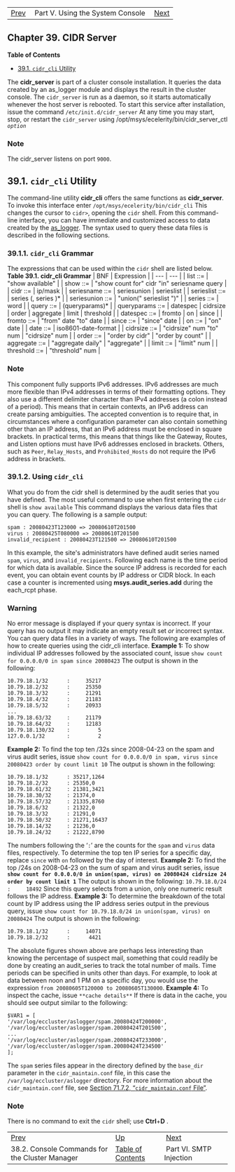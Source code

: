 |     |     |     |
| --- | --- | --- |
| [Prev](cluster.config.operations.eccmgr.console)  | Part V. Using the System Console |  [Next](p.smtp_injections) |
## Chapter 39. CIDR Server
**Table of Contents**

* [39.1\. `cidr_cli` Utility](cluster.cidr_server#cluster.cidr_cli)

The **cidr_server** is part of a cluster console installation. It queries the data created by an as_logger module and displays the result in the cluster console. The `cidr_server` is run as a daemon, so it starts automatically whenever the host server is rebooted. To start this service after installation, issue the command
`/etc/init.d/cidr_server`
At any time you may start, stop, or restart the `cidr_server` using
/opt/msys/ecelerity/bin/cidr_server_ctl *`option`*
### Note
The cidr_server listens on port `9000`.
## 39.1. `cidr_cli` Utility
The command-line utility **cidr_cli** offers the same functions as **cidr_server**. To invoke this interface enter
`/opt/msys/ecelerity/bin/cidr_cli`
This changes the cursor to `cidr>`, opening the `cidr` shell.
From this command-line interface, you can have immediate and customized access to data created by the [as_logger](modules.as_logger "71.7. as_logger – Audit Series Logger"). The syntax used to query these data files is described in the following sections.
### 39.1.1. `cidr_cli` Grammar
The expressions that can be used within the `cidr` shell are listed below.
<a name="cluster.cidr_cli.table"></a>
**Table 39.1. cidr_cli Grammar**
| BNF | Expression |
| --- | --- |
| list ::= | "show available" |
| show ::= | "show count for" cidr "in" seriesname query |
| cidr ::= | ip/mask |
| seriesname ::= | seriesunion | serieslist |
| serieslist ::= | series (, series )* |
| seriesunion ::= | "union(" serieslist ")" |
| series ::= | word |
| query ::= | (queryparams)* |
| queryparams ::= | datespec | cidrsize | order | aggregate | limit | threshold |
| datespec ::= | fromto | on | since |
| fromto ::= | "from" date "to" date |
| since ::= | "since" date |
| on ::= | "on" date |
| date ::= | iso8601-date-format |
| cidrsize ::= | "cidrsize" num "to" num | "cidrsize" num |
| order ::= | "order by cidr" | "order by count" |
| aggregate ::= | "aggregate daily" | "aggregate" |
| limit ::= | "limit" num |
| threshold ::= | "threshold" num |
### Note
This component fully supports IPv6 addresses.
IPv6 addresses are much more flexible than IPv4 addresses in terms of their formatting options. They also use a different delimiter character than IPv4 addresses (a colon instead of a period). This means that in certain contexts, an IPv6 address can create parsing ambiguities.
The accepted convention is to require that, in circumstances where a configuration parameter can also contain something other than an IP address, that an IPv6 address must be enclosed in square brackets. In practical terms, this means that things like the Gateway, Routes, and Listen options must have IPv6 addresses enclosed in brackets. Others, such as `Peer`, `Relay_Hosts`, and `Prohibited_Hosts` do not require the IPv6 address in brackets.
### 39.1.2. Using `cidr_cli`
What you do from the cidr shell is determined by the audit series that you have defined. The most useful command to use when first entering the `cidr` shell is
`show available`
This command displays the various data files that you can query. The following is a sample output:
```
spam : 20080423T123000 => 20080610T201500
virus : 20080425T080000 => 20080610T201500
invalid_recipient : 20080423T121500 => 20080610T201500
```
In this example, the site's administrators have defined audit series named `spam`, `virus`, and `invalid_recipients`. Following each name is the time period for which data is available. Since the source IP address is recorded for each event, you can obtain event counts by IP address or CIDR block. In each case a counter is incremented using **msys.audit_series.add** during the each_rcpt phase.
### Warning
No error message is displayed if your query syntax is incorrect. If your query has no output it may indicate an empty result set *or* incorrect syntax.
You can query data files in a variety of ways. The following are examples of how to create queries using the cidr_cli interface.
**Example 1:**
To show individual IP addresses followed by the associated count, issue
`show count for 0.0.0.0/0 in spam since 20080423`
The output is shown in the following:
```
10.79.18.1/32      :     35217
10.79.18.2/32      :     25350
10.79.18.3/32      :     21291
10.79.18.4/32      :     21183
10.79.18.5/32      :     20933
...
10.79.18.63/32     :     21179
10.79.18.64/32     :     12183
10.79.18.130/32    :         5
127.0.0.1/32       :         2
```
**Example 2:**
To find the top ten /32s since 2008-04-23 on the spam and virus audit series, issue
`show count for 0.0.0.0/0 in spam, virus since 20080423 order by count limit 10`
The output is shown in the following:
```
10.79.18.1/32      : 35217,1264
10.79.18.2/32      : 25350,0
10.79.18.61/32     : 21381,3421
10.79.18.30/32     : 21374,0
10.79.18.57/32     : 21335,8760
10.79.18.6/32      : 21322,0
10.79.18.3/32      : 21291,0
10.79.18.50/32     : 21271,16437
10.79.18.14/32     : 21236,0
10.79.18.24/32     : 21222,8790
```
The numbers following the ‘`:`’ are the counts for the `spam` and `virus` data files, respectively. To determine the top ten IP series for a specific day, replace `since` with `on` followed by the day of interest.
**Example 2:**
To find the top /24s on 2008-04-23 on the sum of spam and virus audit series, issue
**`show count for 0.0.0.0/0 in union(spam, virus) on 20080424 cidrsize 24 order by count limit 1`**
The output is shown in the following:
`10.79.18.0/24      :     18492`
Since this query selects from a union, only one numeric result follows the IP address.
**Example 3:**
To determine the breakdown of the total count by IP address using the IP address series output in the previous query, issue
`show count for 10.79.18.0/24 in union(spam, virus) on 20080424`
The output is shown in the following:
```
10.79.18.1/32      :     14071
10.79.18.2/32      :      4421
```
The absolute figures shown above are perhaps less interesting than knowing the percentage of suspect mail, something that could readily be done by creating an audit_series to track the total number of mails.
Time periods can be specified in units other than days. For example, to look at data between noon and 1 PM on a specific day, you would use the expression `from 20080605T120000 to 20080605T130000`.
**Example 4:**
To inspect the cache, issue
`**cache details**`
If there is data in the cache, you should see output similar to the following:
```
$VAR1 = [
'/var/log/eccluster/aslogger/spam.20080424T200000',
'/var/log/eccluster/aslogger/spam.20080424T201500',
...
'/var/log/eccluster/aslogger/spam.20080424T233000',
'/var/log/eccluster/aslogger/spam.20080424T234500'
];
```
The `spam` series files appear in the directory defined by the `base_dir` parameter in the `cidr_maintain.conf` file, in this case the `/var/log/eccluster/aslogger` directory. For more information about the `cidr_maintain.conf` file, see [Section 71.7.2, “`cidr_maintain.conf` File”](modules.as_logger#module.as_logger.cidr_maintain.conf "71.7.2. cidr_maintain.conf File").
### Note
There is no command to exit the `cidr` shell; use **Ctrl**+**D** .

|     |     |     |
| --- | --- | --- |
| [Prev](cluster.config.operations.eccmgr.console)  | [Up](p.operations) |  [Next](p.smtp_injections) |
| 38.2. Console Commands for the Cluster Manager  | [Table of Contents](index) |  Part VI. SMTP Injection |
